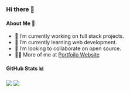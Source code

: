 ### Hi there 👋

#### About Me 💫

- 🔭 I’m currently working on full stack projects.
- 🌱 I’m currently learning web development.
- 👯 I’m looking to collaborate on open source.
- 👩‍💻 More of me at [Portfoilo Website](https://yana-gupta-portfolio.vercel.app/)

#### GitHub Stats 📊

![](https://github-readme-stats.vercel.app/api?username=Yana-Gupta&theme=dark&hide_border=false&include_all_commits=true&count_private=true)
![](https://github-readme-streak-stats.herokuapp.com/?user=Yana-Gupta&theme=dark&hide_border=false)

